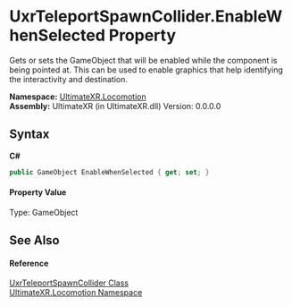 # UxrTeleportSpawnCollider.EnableWhenSelected Property 
 

Gets or sets the GameObject that will be enabled while the component is being pointed at. This can be used to enable graphics that help identifying the interactivity and destination.

**Namespace:**&nbsp;<a href="N_UltimateXR_Locomotion">UltimateXR.Locomotion</a><br />**Assembly:**&nbsp;UltimateXR (in UltimateXR.dll) Version: 0.0.0.0

## Syntax

**C#**<br />
``` C#
public GameObject EnableWhenSelected { get; set; }
```


#### Property Value
Type: GameObject

## See Also


#### Reference
<a href="T_UltimateXR_Locomotion_UxrTeleportSpawnCollider">UxrTeleportSpawnCollider Class</a><br /><a href="N_UltimateXR_Locomotion">UltimateXR.Locomotion Namespace</a><br />